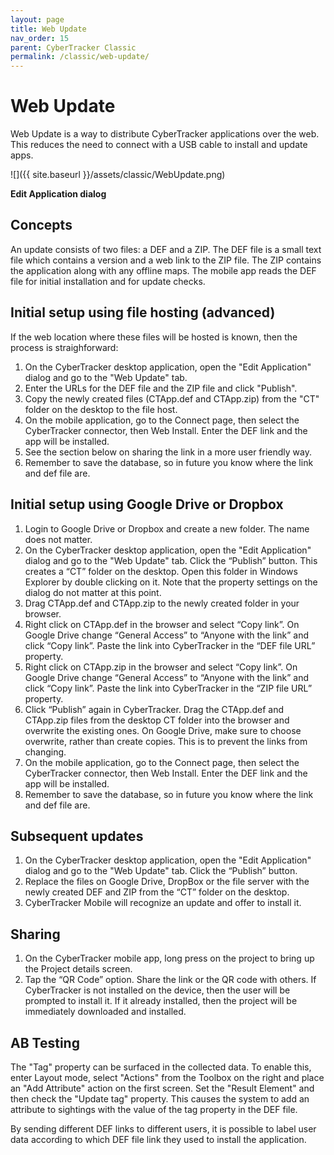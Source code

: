 ```yaml
---
layout: page
title: Web Update
nav_order: 15
parent: CyberTracker Classic
permalink: /classic/web-update/
---
```

# Web Update

Web Update is a way to distribute CyberTracker applications over the web. This reduces the need to connect with a USB cable to install and update apps.

![]({{ site.baseurl }}/assets/classic/WebUpdate.png)

**Edit Application dialog**

## Concepts

An update consists of two files: a DEF and a ZIP. The DEF file is a small text file which contains a version and a  web link to the ZIP file. The ZIP contains the application along with any offline maps. The mobile app reads the DEF file for initial installation and for update checks.

## Initial setup using file hosting (advanced)

If the web location where these files will be hosted is known, then the process is straighforward:
1. On the CyberTracker desktop application, open the "Edit Application" dialog and go to the "Web Update" tab.
2. Enter the URLs for the DEF file and the ZIP file and click "Publish".
3. Copy the newly created files (CTApp.def and CTApp.zip) from the "CT" folder on the desktop to the file host.
4. On the mobile application, go to the Connect page, then select the CyberTracker connector, then Web Install. Enter the DEF link and the app will be installed.
5. See the section below on sharing the link in a more user friendly way.
6. Remember to save the database, so in future you know where the link and def file are.

## Initial setup using Google Drive or Dropbox

1. Login to Google Drive or Dropbox and create a new folder. The name does not matter.
2. On the CyberTracker desktop application, open the "Edit Application" dialog and go to the "Web Update" tab. Click the “Publish” button. This creates a “CT” folder on the desktop. Open this folder in Windows Explorer by double clicking on it. Note that the property settings on the dialog do not matter at this point.
3. Drag CTApp.def and CTApp.zip to the newly created folder in your browser.
4. Right click on CTApp.def in the browser and select “Copy link”. On Google Drive change “General Access” to “Anyone with the link” and click “Copy link”. Paste the link into CyberTracker in the “DEF file URL” property. 
5. Right click on CTApp.zip in the browser and select “Copy link”. On Google Drive change “General Access” to “Anyone with the link” and click “Copy link”. Paste the link into CyberTracker in the “ZIP file URL” property. 
6. Click “Publish” again in CyberTracker. Drag the CTApp.def and CTApp.zip files from the desktop CT folder into the browser and overwrite the existing ones. On Google Drive, make sure to choose overwrite, rather than create copies. This is to prevent the links from changing.
7. On the mobile application, go to the Connect page, then select the CyberTracker connector, then Web Install. Enter the DEF link and the app will be installed.
8. Remember to save the database, so in future you know where the link and def file are.

## Subsequent updates

1. On the CyberTracker desktop application, open the "Edit Application" dialog and go to the "Web Update" tab. Click the “Publish” button.
2. Replace the files on Google Drive, DropBox or the file server with the newly created DEF and ZIP from the “CT” folder on the desktop.
3. CyberTracker Mobile will recognize an update and offer to install it.

## Sharing
1. On the CyberTracker mobile app, long press on the project to bring up the Project details screen.
2. Tap the “QR Code” option. Share the link or the QR code with others. If CyberTracker is not installed on the device, then the user will be prompted to install it. If it already installed, then the project will be immediately downloaded and installed.

## AB Testing

The "Tag" property can be surfaced in the collected data. To enable this, enter Layout mode, select "Actions" from the Toolbox on the right and place an "Add Attribute" action on the first screen. Set the "Result Element" and then check the "Update tag" property. This causes the system to add an attribute to sightings with the value of the tag property in the DEF file.

By sending different DEF links to different users, it is possible to label user data according to which DEF file link they used to install the application.
